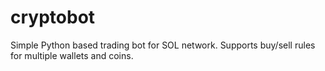 # cryptobot
Simple Python based trading bot for SOL network. Supports buy/sell rules for multiple wallets and coins.
